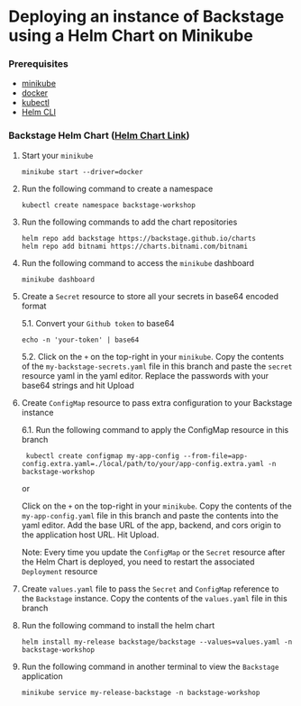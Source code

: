 # Deploying an instance of Backstage using a Helm Chart on Minikube

### Prerequisites

- [minikube](https://minikube.sigs.k8s.io/docs/start/)
- [docker](https://docs.docker.com/engine/install/)
- [kubectl](https://kubernetes.io/docs/tasks/tools/)
- [Helm CLI](https://helm.sh/docs/intro/install/)

### Backstage Helm Chart ([Helm Chart Link](https://artifacthub.io/packages/helm/backstage/backstage))

1.  Start your `minikube`

    ```
    minikube start --driver=docker
    ```

2.  Run the following command to create a namespace

    ```
    kubectl create namespace backstage-workshop
    ```

3.  Run the following commands to add the chart repositories

    ```
    helm repo add backstage https://backstage.github.io/charts
    helm repo add bitnami https://charts.bitnami.com/bitnami
    ```

4.  Run the following command to access the `minikube` dashboard

    ```
    minikube dashboard
    ```

5.  Create a `Secret` resource to store all your secrets in base64 encoded format

    5.1. Convert your `Github token` to base64

        echo -n 'your-token' | base64

    5.2. Click on the `+` on the top-right in your `minikube`. Copy the contents of the `my-backstage-secrets.yaml` file in this branch and paste the `secret` resource yaml in the yaml editor. Replace the passwords with your base64 strings and hit Upload

6.  Create `ConfigMap` resource to pass extra configuration to your Backstage instance

    6.1. Run the following command to apply the ConfigMap resource in this branch

         kubectl create configmap my-app-config --from-file=app-config.extra.yaml=./local/path/to/your/app-config.extra.yaml -n backstage-workshop

    or

    Click on the `+` on the top-right in your `minikube`. Copy the contents of the `my-app-config.yaml` file in this branch and paste the contents into the yaml editor. Add the base URL of the app, backend, and cors origin to the application host URL. Hit Upload.

    Note: Every time you update the `ConfigMap` or the `Secret` resource after the Helm Chart is deployed, you need to restart the associated `Deployment` resource

7.  Create `values.yaml` file to pass the `Secret` and `ConfigMap` reference to the `Backstage` instance. Copy the contents of the `values.yaml` file in this branch

8.  Run the following command to install the helm chart

    ```
    helm install my-release backstage/backstage --values=values.yaml -n backstage-workshop
    ```

9.  Run the following command in another terminal to view the `Backstage` application

    ```
    minikube service my-release-backstage -n backstage-workshop
    ```
